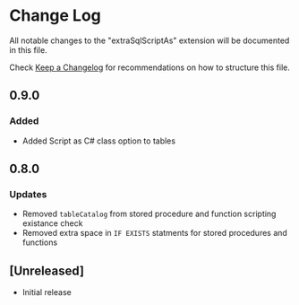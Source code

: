 # Change Log

All notable changes to the "extraSqlScriptAs" extension will be documented in this file.

Check [Keep a Changelog](http://keepachangelog.com/) for recommendations on how to structure this file.

## 0.9.0

### Added
- Added Script as C# class option to tables

## 0.8.0

### Updates
- Removed `tableCatalog` from stored procedure and function scripting existance check
- Removed extra space in `IF EXISTS` statments for stored procedures and functions

## [Unreleased]

- Initial release